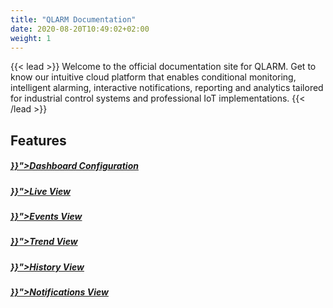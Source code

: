 ```yaml
---
title: "QLARM Documentation"
date: 2020-08-20T10:49:02+02:00
weight: 1
---
```

{{< lead >}}
Welcome to the official documentation site for QLARM. Get to know our intuitive cloud platform that enables conditional monitoring, intelligent alarming, interactive notifications, reporting and analytics tailored for industrial control systems and professional IoT implementations.
{{< /lead >}}

## Features


<div class="row py-3 mb">
	<div class="col-md-4" >
		<div class="card d-flex border-0">
            <div class="card-img-top mt-4">
                <span class="fas fa-home fa-4x text-secondary"></span>
            </div>
			<div class="card-body">
				<h5 class="card-title">
					<a href="{{< ref "/content/dashboard/_index.md" >}}">Dashboard Configuration</a>
				</h5>
			</div>
		</div>
	</div>
    <div class="col-md-4">
		<div class="card d-flex border-0">
            <div class="card-img-top mt-4">
                <span class="far fa-eye fa-4x text-secondary"></span>
            </div>
			<div class="card-body">
				<h5 class="card-title">
					<a href="{{< ref "/content/live/_index.md" >}}">Live View</a>
				</h5>
			</div>
		</div>
	</div>
    <div class="col-md-4">
		<div class="card d-flex border-0">
            <div class="card-img-top mt-4">
                <span class="fas fa-exclamation-triangle fa-4x text-secondary"></span>
            </div>
			<div class="card-body">
				<h5 class="card-title">
					<a href="{{< ref "/content/events/_index.md" >}}">Events View</a>
				</h5>
			</div>
		</div>
	</div>
</div>

<div class="row py-3 mb">
	<div class="col-md-4">
		<div class="card d-flex border-0">
            <div class="card-img-top mt-4">
                <span class="fas fa-chart-line fa-4x text-secondary"></span>
            </div>
			<div class="card-body">
				<h5 class="card-title">
					<a href="{{< ref "/content/trend/_index.md" >}}">Trend View</a>
				</h5>
			</div>
		</div>
	</div>
    <div class="col-md-4">
		<div class="card d-flex border-0">
            <div class="card-img-top mt-4">
                <span class="far fa-clock fa-4x text-secondary"></span>
            </div>
			<div class="card-body">
				<h5 class="card-title">
					<a href="{{< ref "/content/history/_index.md" >}}">History View</a>
				</h5>
			</div>
		</div>
	</div>
    <div class="col-md-4">
		<div class="card d-flex border-0">
            <div class="card-img-top mt-4">
                <span class="far fa-comment-alt fa-4x text-secondary"></span>
            </div>
			<div class="card-body">
				<h5 class="card-title">
					<a href="{{< ref "/content/notifications/_index.md" >}}">Notifications View</a>
				</h5>
			</div>
		</div>
	</div>
</div>
